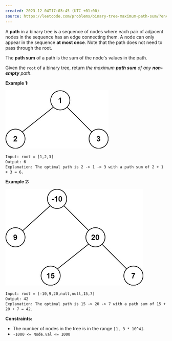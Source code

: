 ```yaml
---
created: 2023-12-04T17:03:45 (UTC +01:00)
source: https://leetcode.com/problems/binary-tree-maximum-path-sum/?envType=study-plan-v2&envId=top-interview-150 
---
```

A **path** in a binary tree is a sequence of nodes where each pair of adjacent nodes in the sequence has an edge connecting them. A node can only appear in the sequence **at most once**. Note that the path does not need to pass through the root.

The **path sum** of a path is the sum of the node's values in the path.

Given the `root` of a binary tree, return _the maximum **path sum** of any **non-empty** path_.

**Example 1:**

![img.png](img.png)

```
Input: root = [1,2,3]
Output: 6
Explanation: The optimal path is 2 -> 1 -> 3 with a path sum of 2 + 1 + 3 = 6.

```

**Example 2:**

![img_1.png](img_1.png)

```
Input: root = [-10,9,20,null,null,15,7]
Output: 42
Explanation: The optimal path is 15 -> 20 -> 7 with a path sum of 15 + 20 + 7 = 42.

```

**Constraints:**

-   The number of nodes in the tree is in the range `[1, 3 * 10^4]`.
-   `-1000 <= Node.val <= 1000`
